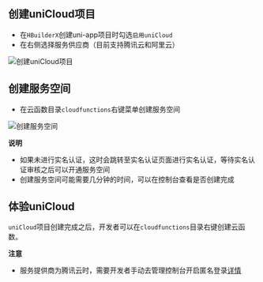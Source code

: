## 创建uniCloud项目
  
  - 在`HBuilderX`创建uni-app项目时勾选`启用uniCloud`
  - 在右侧选择服务供应商（目前支持腾讯云和阿里云）

![创建uniCloud项目](https://img.cdn.aliyun.dcloud.net.cn/uni-app/uniCloud/create-project.png)

## 创建服务空间

  - 在云函数目录`cloudfunctions`右键菜单创建服务空间

![创建服务空间](https://img.cdn.aliyun.dcloud.net.cn/uni-app/uniCloud/create-space.png)

**说明**

- 如果未进行实名认证，这时会跳转至实名认证页面进行实名认证，等待实名认证审核之后可以开通服务空间
- 创建服务空间可能需要几分钟的时间，可以在控制台查看是否创建完成

## 体验uniCloud

`uniCloud`项目创建完成之后，开发者可以在`cloudfunctions`目录右键创建云函数。

**注意**

- 服务提供商为腾讯云时，需要开发者手动去管理控制台开启匿名登录[详情](/uniCloud/authentication#匿名登录)

